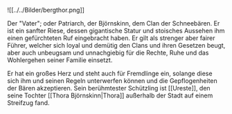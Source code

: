 ![[../../Bilder/bergthor.png]]

Der "Vater"; oder Patriarch, der Björnskinn, dem Clan der Schneebären. Er ist ein sanfter Riese, dessen gigantische Statur und stoisches Aussehen ihm einen gefürchteten Ruf eingebracht haben. Er gilt als strenger aber fairer Führer, welcher sich loyal und demütig den Clans und ihren Gesetzen beugt, aber auch unbeugsam und unnachgiebig für die Rechte, Ruhe und das Wohlergehen seiner Familie einsetzt.

Er hat ein großes Herz und steht auch für Fremdlinge ein, solange diese sich ihm und seinen Regeln unterwerfen können und die Gepflogenheiten der Bären akzeptieren. Sein berühmtester Schützling ist [[Ureste]], den seine Tochter [[Thora Björnskinn|Thora]] außerhalb der Stadt auf einem Streifzug fand.